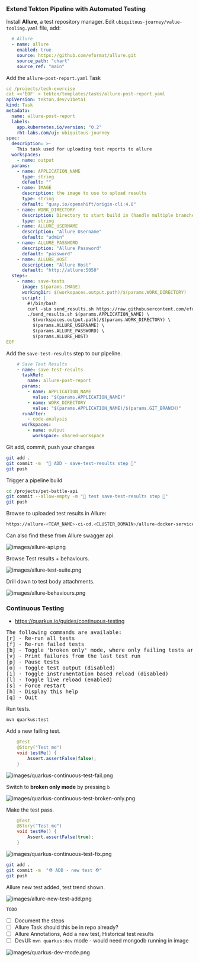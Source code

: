 ### Extend Tekton Pipeline with Automated Testing

Install **Allure**, a test repository manager. Edit `ubiquitous-journey/value-tooling.yaml` file, add:

```yaml
  # Allure
  - name: allure
    enabled: true
    source: https://github.com/eformat/allure.git
    source_path: "chart"
    source_ref: "main"
```

Add the `allure-post-report.yaml` Task
```yaml
cd /projects/tech-exercise
cat <<'EOF' > tekton/templates/tasks/allure-post-report.yaml
apiVersion: tekton.dev/v1beta1
kind: Task
metadata:
  name: allure-post-report
  labels:
    app.kubernetes.io/version: "0.2"
    rht-labs.com/uj: ubiquitous-journey
spec:
  description: >-
    This task used for uploading test reports to allure
  workspaces:
    - name: output
  params:
    - name: APPLICATION_NAME
      type: string
      default: ""
    - name: IMAGE
      description: the image to use to upload results
      type: string
      default: "quay.io/openshift/origin-cli:4.8"
    - name: WORK_DIRECTORY
      description: Directory to start build in (handle multiple branches)
      type: string
    - name: ALLURE_USERNAME
      description: "Allure Username"
      default: "admin"
    - name: ALLURE_PASSWORD
      description: "Allure Password"
      default: "password"
    - name: ALLURE_HOST
      description: "Allure Host"
      default: "http://allure:5050"
  steps:
    - name: save-tests
      image: $(params.IMAGE)
      workingDir: $(workspaces.output.path)/$(params.WORK_DIRECTORY)
      script: |
        #!/bin/bash
        curl -sLo send_results.sh https://raw.githubusercontent.com/eformat/allure/main/scripts/send_results.sh && chmod 755 send_results.sh
        ./send_results.sh $(params.APPLICATION_NAME) \
          $(workspaces.output.path)/$(params.WORK_DIRECTORY) \
          $(params.ALLURE_USERNAME) \
          $(params.ALLURE_PASSWORD) \
          $(params.ALLURE_HOST)
EOF
```

Add the `save-test-results` step to our pipeline.

```yaml
    # Save Test Results
    - name: save-test-results
      taskRef:
        name: allure-post-report
      params:
        - name: APPLICATION_NAME
          value: "$(params.APPLICATION_NAME)"
        - name: WORK_DIRECTORY
          value: "$(params.APPLICATION_NAME)/$(params.GIT_BRANCH)"
      runAfter:
        - code-analysis
      workspaces:
        - name: output
          workspace: shared-workspace
```

Git add, commit, push your changes

```bash
git add .
git commit -m  "🥽 ADD - save-test-results step 🥽" 
git push 
```

Trigger a pipeline build

```bash
cd /projects/pet-battle-api
git commit --allow-empty -m "🧦 test save-test-results step 🧦"
git push
```

Browse to uploaded test results in Allure:

```bash
https://allure-<TEAM_NAME>-ci-cd.<CLUSTER_DOMAIN>/allure-docker-service/projects/pet-battle-api/reports/latest/index.html
```

Can also find these from Allure swagger api.

![images/allure-api.png](images/allure-api.png)

Browse Test results + behaviours.

![images/allure-test-suite.png](images/allure-test-suite.png)

Drill down to test body attachments.

![images/allure-behaviours.png](images/allure-behaviours.png)

### Continuous Testing

- https://quarkus.io/guides/continuous-testing

<pre>
The following commands are available:
[r] - Re-run all tests
[f] - Re-run failed tests
[b] - Toggle 'broken only' mode, where only failing tests are run (disabled)
[v] - Print failures from the last test run
[p] - Pause tests
[o] - Toggle test output (disabled)
[i] - Toggle instrumentation based reload (disabled)
[l] - Toggle live reload (enabled)
[s] - Force restart
[h] - Display this help
[q] - Quit
</pre>

Run tests.

```bash
mvn quarkus:test
```

Add a new failing test.

```java
    @Test
    @Story("Test me")
    void testMe() {
        Assert.assertFalse(false);
    }
```

![images/quarkus-continuous-test-fail.png](images/quarkus-continuous-test-fail.png)

Switch to **broken only mode** by pressing `b`

![images/quarkus-continuous-test-broken-only.png](images/quarkus-continuous-test-broken-only.png)

Make the test pass.

```java
    @Test
    @Story("Test me")
    void testMe() {
        Assert.assertFalse(true);
    }
```

![images/quarkus-continuous-test-fix.png](images/quarkus-continuous-test-fix.png)

```bash
git add .
git commit -m  "⛑️ ADD - new test ⛑️" 
git push 
```

Allure new test added, test trend shown.

![images/allure-new-test-add.png](images/allure-new-test-add.png)

`TODO`

- [ ] Document the steps
- [ ] Allure Task should this be in repo already?
- [ ] Allure Annotations, Add a new test, Historical test results
- [ ] DevUI: `mvn quarkus:dev` mode - would need mongodb running in image

![images/quarkus-dev-mode.png](images/quarkus-dev-mode.png)